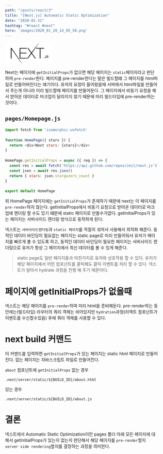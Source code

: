 ```yaml
---
path: "/posts/react/3"
title: "[Next.js] Automatic Static Optimization"
date: "2020-01-31"
hashtag: "#react #next"
hero: 'images/2020_01_28_14_05_50.png'
---
```

![](images/2020_01_28_14_05_50.png)

Next는 페이지에 `getInitialProps`가 없으면 해당 페이지는 `static`페이지라고 판단하여 `pre-render`한다.
페이지를 pre-render한다는 말은 빌드할떄 그 페이지를 html파일로 만들어버린다는 얘기이다. 유저의 요청이 들어왔을때 서버에서 html파일을 만들어서 주는게 아니라
미리 빌드할때 페이지를 만들어둔다. 그 페이지에서 비동기 요청을 해서 받아온 데이터로 마크업이 달라지지 않기 때문에 미리 빌드타임에 pre-render하는것이다.

## `pages/Homepage.js`

```js
import fetch from 'isomorphic-unfetch'

function HomePage({ stars }) {
  return <div>Next stars: {stars}</div>
}

HomePage.getInitialProps = async ({ req }) => {
  const res = await fetch('https://api.github.com/repos/zeit/next.js')
  const json = await res.json()
  return { stars: json.stargazers_count }
}

export default HomePage
```

위 HomePage 페이지에는 `getInitialProps`가 존재하기 때문에 next는 이 페이지를 `pre-render`하지 않는다. 
getInitialProps에서 비동기 요청으로 받아온 데이터로 마크업에 렌더링 할 수도 있기 떄문에 static 페이지로 만들수가없다.
getInitialProps가 있는 페이지는 서버사이드 렌더링 방식으로 동작하게 된다.

넥스트는 `서버사이드렌더링`과 `static 페이지`를 적절히 섞어서 사용해서 최적화 해준다. 동적인 데이터 바인딩이 필요없는 페이지는 static page로 미리 만들어둬서 유저가 페이지를 빠르게 볼 수 있도록 하고,
동적인 데이터 바인딩이 필요한 페이지는 서버사이드 렌더링으로 유저가 항상 그 페이지에서 최신 데이터를 볼 수 있게 해준다.

> static page도 일반 페이지들과 마찬가지로 유저와 상호작용 할 수 있다. 유저가 해당 페이지에서 어떤 컴포넌트를 클릭해도 클릭 이벤트를 처리 할 수 있다.
> 넥스트가 알아서 hydrate 과정을 진행 해 주기 때문이다. 

# 페이지에 getInitialProps가 없을때
넥스트는 해당 페이지를 `pre-render`하여 미리 html을 준비해둔다.
pre-render하는 동안에는(빌드타임) 라우터의 쿼리 객체는 비어있지만 `hydration`과정(리액트 컴포넌트가 이벤트를 수신할수있음) 후에 쿼리 객체를 사용할 수 있다.

# next build 커맨드
이 커맨드를 입력하면 `getInitialProps`가 있는 페이지는 static html 페이지로 만들어진다.
없는 페이지는 자바스크립트 파일로 만들어진다.

`about` 컴포넌트에 `getInitialProps` 없는 경우
```shell
.next/server/static/${BUILD_ID}/about.html
```

있는 경우
```shell
.next/server/static/${BUILD_ID}/about.js
```

# 결론
넥스트에서 Automatic Static Optimization이란 pages 폴더 아래 모든 페이지에 대해서 getInitialProps가 있는지 없는지 판단해서 
해당 페이지를 `pre-render`할지 `server side rendering`할지를 결정하는 과정을 의미한다.